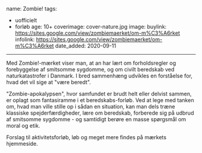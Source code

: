 name: Zombie!
tags:
- uofficielt
- forløb
age: 10+
coverimage: cover-nature.jpg
image:
buylink: https://sites.google.com/view/zombiemaerket/om-m%C3%A6rket
infolink: https://sites.google.com/view/zombiemaerket/om-m%C3%A6rket
date_added: 2020-09-11
---
Med Zombie!-mærket viser man, at an har lært om forholdsregler og forebyggelse af smitsomme sygdomme, og om civilt beredskab ved naturkatastrofer i Danmark. I bred sammenhæng
udvikles en forståelse for, hvad det vil sige at "være beredt". 

"Zombie-apokalypsen", hvor samfundet er brudt helt eller delvist sammen, er oplagt som fantasiramme i et beredskabs-forløb. Ved at lege med tanken om, 
hvad man ville stille op i sådan en situation, kan man dels træne klassiske spejderfærdigheder, lære om beredskab, forberede sig på udbrud af smitsomme sygdomme - og samtidigt 
berøre en masse spørgsmål om moral og etik.

Forslag til aktivitetsforløb, løb og meget mere findes på mærkets hjemmeside. 
